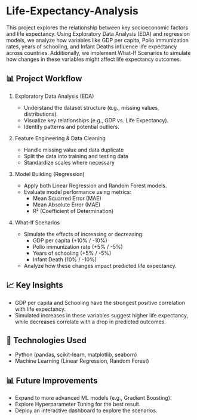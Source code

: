 # Life-Expectancy-Analysis
This project explores the relationship between key socioeconomic factors and life expectancy. Using Exploratory Data Analysis (EDA) and regression models, we analyze how variables like GDP per capita, Polio immunization rates, years of schooling, and Infant Deaths influence life expectancy across countries. Additionally, we implement What-If Scenarios to simulate how changes in these variables might affect life expectancy outcomes.

## 📊 Project Workflow
1. Exploratory Data Analysis (EDA)
   - Understand the dataset structure (e.g., missing values, distributions).
   - Visualize key relationships (e.g., GDP vs. Life Expectancy).
   - Identify patterns and potential outliers.
  
2. Feature Engineering & Data Cleaning
   - Handle missing value and data duplicate
   - Split the data into training and testing data
   - Standardize scales where necessary
     
3. Model Building (Regression)
   - Apply both Linear Regression and Random Forest models.
   - Evaluate model performance using metrics:
       - Mean Squarred Error (MAE)
       - Mean Absolute Error (MAE)
       - R² (Coefficient of Determination)

4. What-If Scenarios
   - Simulate the effects of increasing or decreasing:
     - GDP per capita (+10% / -10%)
     - Polio immunization rate (+5% / -5%)
     - Years of schooling (+5% / -5%)
     - Infant Death (10% / -10%)
   - Analyze how these changes impact predicted life expectancy.

## 📈 Key Insights
  - GDP per capita and Schooling have the strongest positive correlation with life expectancy.
  - Simulated increases in these variables suggest higher life expectancy, while decreases correlate with a drop in predicted outcomes.

## 🧰 Technologies Used
  - Python (pandas, scikit-learn, matplotlib, seaborn)
  - Machine Learning (Linear Regression, Random Forest)

## 📊 Future Improvements
- Expand to more advanced ML models (e.g., Gradient Boosting).
- Explore Hyperparameter Tuning for the best result.
- Deploy an interactive dashboard to explore the scenarios.
